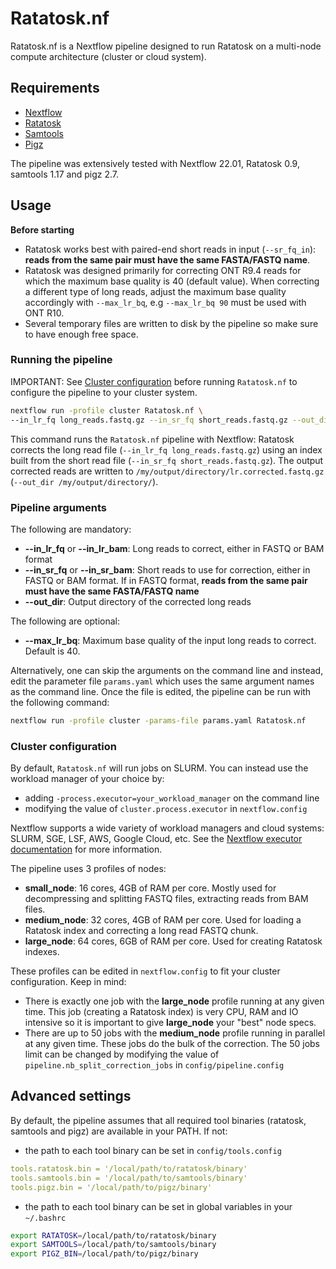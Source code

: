 # Ratatosk.nf #

Ratatosk.nf is a Nextflow pipeline designed to run Ratatosk on a multi-node compute architecture (cluster or cloud system).

## Requirements ##

* [Nextflow](https://www.nextflow.io/)
* [Ratatosk](https://github.com/DecodeGenetics/Ratatosk)
* [Samtools](http://www.htslib.org/download/)
* [Pigz](https://zlib.net/pigz/)

The pipeline was extensively tested with Nextflow 22.01, Ratatosk 0.9, samtools 1.17 and pigz 2.7.

## Usage ##

**Before starting**
- Ratatosk works best with paired-end short reads in input (`--sr_fq_in`): **reads from the same pair must have the same FASTA/FASTQ name**.
- Ratatosk was designed primarily for correcting ONT R9.4 reads for which the maximum base quality is 40 (default value). When correcting a different type of long reads, adjust the maximum base quality accordingly with `--max_lr_bq`, e.g `--max_lr_bq 90` must be used with ONT R10.
- Several temporary files are written to disk by the pipeline so make sure to have enough free space.

### Running the pipeline ###

IMPORTANT: See [Cluster configuration](#cluster-configuration) before running `Ratatosk.nf` to configure the pipeline to your cluster system.

```bash
nextflow run -profile cluster Ratatosk.nf \
--in_lr_fq long_reads.fastq.gz --in_sr_fq short_reads.fastq.gz --out_dir /my/output/directory/
```
This command runs the `Ratatosk.nf` pipeline with Nextflow: Ratatosk corrects the long read file (`--in_lr_fq long_reads.fastq.gz`) using an index built from the short read file (`--in_sr_fq short_reads.fastq.gz`). The output corrected reads are written to `/my/output/directory/lr.corrected.fastq.gz` (`--out_dir /my/output/directory/`).

### Pipeline arguments
The following are mandatory:
- **--in_lr_fq** or **--in_lr_bam**: Long reads to correct, either in FASTQ or BAM format
- **--in_sr_fq** or **--in_sr_bam**: Short reads to use for correction, either in FASTQ or BAM format. If in FASTQ format, **reads from the same pair must have the same FASTA/FASTQ name**
- **--out_dir**: Output directory of the corrected long reads

The following are optional:
- **--max_lr_bq**: Maximum base quality of the input long reads to correct. Default is 40.

Alternatively, one can skip the arguments on the command line and instead, edit the parameter file `params.yaml` which uses the same argument names as the command line. Once the file is edited, the pipeline can be run with the following command:
```bash
nextflow run -profile cluster -params-file params.yaml Ratatosk.nf
```

### Cluster configuration

By default, `Ratatosk.nf` will run jobs on SLURM. You can instead use the workload manager of your choice by:
- adding `-process.executor=your_workload_manager` on the command line
- modifying the value of `cluster.process.executor` in `nextflow.config`

Nextflow supports a wide variety of workload managers and cloud systems: SLURM, SGE, LSF, AWS, Google Cloud, etc. See the [Nextflow executor documentation](https://www.nextflow.io/docs/latest/executor.html) for more information.

The pipeline uses 3 profiles of nodes:
- **small_node**: 16 cores, 4GB of RAM per core. Mostly used for decompressing and splitting FASTQ files, extracting reads from BAM files.
- **medium_node**: 32 cores, 4GB of RAM per core. Used for loading a Ratatosk index and correcting a long read FASTQ chunk.
- **large_node**: 64 cores, 6GB of RAM per core. Used for creating Ratatosk indexes.

These profiles can be edited in `nextflow.config` to fit your cluster configuration. Keep in mind:
- There is exactly one job with the **large_node** profile running at any given time. This job (creating a Ratatosk index) is very CPU, RAM and IO intensive so it is important to give **large_node** your "best" node specs.
- There are up to 50 jobs with the **medium_node** profile running in parallel at any given time. These jobs do the bulk of the correction. The 50 jobs limit can be changed by modifying the value of `pipeline.nb_split_correction_jobs` in `config/pipeline.config`

## Advanced settings

By default, the pipeline assumes that all required tool binaries (ratatosk, samtools and pigz) are available in your PATH. If not:
- the path to each tool binary can be set in `config/tools.config`
```yaml
tools.ratatosk.bin = '/local/path/to/ratatosk/binary'
tools.samtools.bin = '/local/path/to/samtools/binary'
tools.pigz.bin = '/local/path/to/pigz/binary'
```
- the path to each tool binary can be set in global variables in your `~/.bashrc`
```bash
export RATATOSK=/local/path/to/ratatosk/binary
export SAMTOOLS=/local/path/to/samtools/binary
export PIGZ_BIN=/local/path/to/pigz/binary
```






